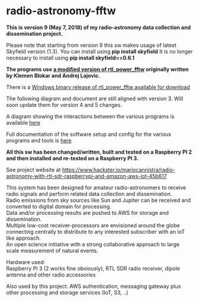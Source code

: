 # radio-astronomy-fftw

**This is version 9 (May 7, 2018) of my radio-astronomy data collection and dissemination project.**  

Please note that starting from version 9 this sw makes usage of latest Skyfield version (1.3). 
You can install using **pip install skyfield**
It is no longer necessary to install using **pip install skyfield==0.6.1**

**The programs use [a modified version of rtl_power_fftw](https://github.com/mariocannistra/rtl-power-fftw) originally written by Klemen Blokar and Andrej Lajovic.**  

There is a [Windows binary release of rtl_power_fftw available for download](https://github.com/mariocannistra/rtl-power-fftw/releases)  

The following diagram and document are still aligned with version 3. Will soon update them for version 4 and 5 changes.

A diagram showing the interactions between the various programs is available [here](https://raw.githubusercontent.com/mariocannistra/radio-astronomy-fftw/master/doc/observ-sw-diagram.png)  

Full documentation of the software setup and config for the various programs and tools is [here](doc/sw-setup.pdf)  

**All this sw has been changed/written, built and tested on a Raspberry PI 2 and then installed and re-tested on a Raspberry PI 3.**  

See project website at https://www.hackster.io/mariocannistra/radio-astronomy-with-rtl-sdr-raspberrypi-and-amazon-aws-iot-45b617  

This system has been designed for amateur radio-astronomers to receive radio signals and perform related data collection and dissemination.  
Radio emissions from sky sources like Sun and Jupiter can be received and converted to digital domain for processing.  
Data and/or processing results are pushed to AWS for storage and dissemination.  
Multiple low-cost receiver-processors are envisioned around the globe connecting centrally to distribute to any interested subscriber with an IoT like approach.  
An open science initiative with a strong collaborative approach to large scale measurement of natural events.  

Hardware used:  
Raspberry PI 3 (2 works fine obviously), RTL SDR radio receiver, dipole antenna and other radio accessories  

Also used by this project: AWS authentication, messaging gateway plus other processing and storage services (IoT, S3, ..)  
